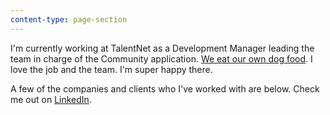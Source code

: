 ```yaml
---
content-type: page-section
---
```


I'm currently working at TalentNet as a Development Manager leading the team in charge of the Community application. [We eat our own dog food](https://careers.talentnet.com). I love the job and the team. I'm super happy there.

A few of the companies and clients who I've worked with are below. Check me out on [LinkedIn](https://www.linkedin.com/in/phillipsharring).

<content-responsive-image src="/img/work.png" alt="Some great companies I have worked at: TalentNet, Cisco Systems, the Walt Disney Company, Johnson & Johnson, ion Television, and Kairios" size="full" square></content-responsive-image>
